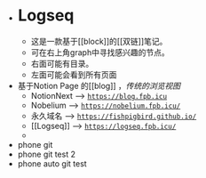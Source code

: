 - # Logseq
	- 这是一款基于[[block]]的[[双链]]笔记。
	- 可在右上角graph中寻找感兴趣的节点。
	- 右面可能有目录。
	- 左面可能会看到所有页面
- 基于Notion Page 的[[blog]] ，*传统的浏览视图*
	- NotionNext --> [ `https://blog.fpb.icu`](https://blog.fpb.icu/)
	- Nobelium --> [`https://nobelium.fpb.icu/`](https://nobelium.fpb.icu/)
	- 永久域名 --> [ `https://fishpigbird.github.io/`](https://fishpigbird.github.io/)
	- [[Logseq]]  --> [ `https://logseq.fpb.icu/`](https://logseq.fpb.icu/)
	-
- phone git
- phone git test 2
- phone auto git test
